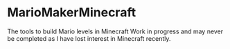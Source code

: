 # MarioMakerMinecraft
The tools to build Mario levels in Minecraft
Work in progress and may never be completed as I have lost interest in Minecraft recently.
